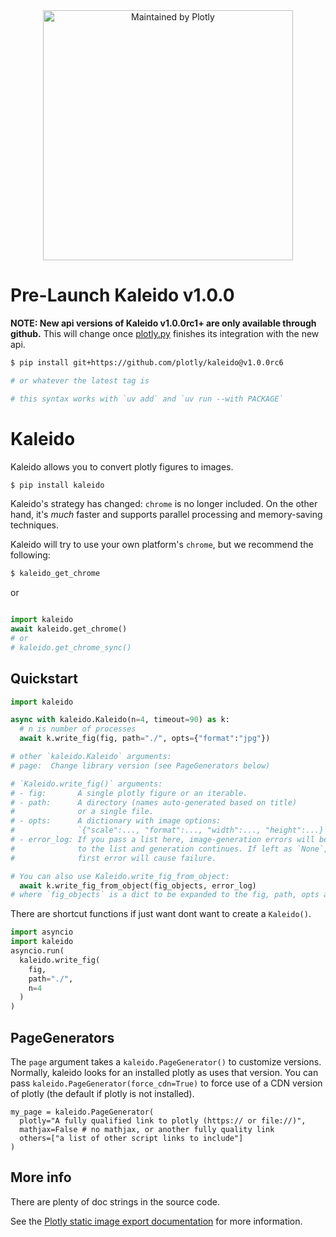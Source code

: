 
<div align="center">
  <a href="https://dash.plotly.com/project-maintenance">
    <img src="https://dash.plotly.com/assets/images/maintained-by-plotly.png"
    width="400px" alt="Maintained by Plotly">
  </a>
</div>

# Pre-Launch Kaleido v1.0.0

**NOTE: New api versions of Kaleido v1.0.0rc1+ are only available through github.**
This will change once [plotly.py](https://www.github.com/plotly/plolty.py)
finishes its integration with the new api.

```bash
$ pip install git+https://github.com/plotly/kaleido@v1.0.0rc6

# or whatever the latest tag is

# this syntax works with `uv add` and `uv run --with PACKAGE`
```

# Kaleido

Kaleido allows you to convert plotly figures to images.

```bash
$ pip install kaleido
```

Kaleido's strategy has changed: `chrome` is no longer included. On the other hand,
it's *much* faster and supports parallel processing and memory-saving techniques.

Kaleido will try to use your own platform's `chrome`, but we recommend the following:

```bash
$ kaleido_get_chrome
```

or

```python

import kaleido
await kaleido.get_chrome()
# or
# kaleido.get_chrome_sync()
```

## Quickstart

```python
import kaleido

async with kaleido.Kaleido(n=4, timeout=90) as k:
  # n is number of processes
  await k.write_fig(fig, path="./", opts={"format":"jpg"})

# other `kaleido.Kaleido` arguments:
# page:  Change library version (see PageGenerators below)

# `Kaleido.write_fig()` arguments:
# - fig:       A single plotly figure or an iterable.
# - path:      A directory (names auto-generated based on title)
#              or a single file.
# - opts:      A dictionary with image options:
#              `{"scale":..., "format":..., "width":..., "height":...}`
# - error_log: If you pass a list here, image-generation errors will be appended
#              to the list and generation continues. If left as `None`, the
#              first error will cause failure.

# You can also use Kaleido.write_fig_from_object:
  await k.write_fig_from_object(fig_objects, error_log)
# where `fig_objects` is a dict to be expanded to the fig, path, opts arguments.
```

There are shortcut functions if just want dont want to create a `Kaleido()`.

```python
import asyncio
import kaleido
asyncio.run(
  kaleido.write_fig(
    fig,
    path="./",
    n=4
  )
)
```

## PageGenerators

The `page` argument takes a `kaleido.PageGenerator()` to customize versions.
Normally, kaleido looks for an installed plotly as uses that version. You can pass
`kaleido.PageGenerator(force_cdn=True)` to force use of a CDN version of plotly (the
default if plotly is not installed).
```
my_page = kaleido.PageGenerator(
  plotly="A fully qualified link to plotly (https:// or file://)",
  mathjax=False # no mathjax, or another fully quality link
  others=["a list of other script links to include"]
)
```

## More info

There are plenty of doc strings in the source code.

See the [Plotly static image export documentation][plotly-export] for more information.

[choreographer]: https://pypi.org/project/choreographer/
[plotly]: https://plotly.com/
[plotly-export]: https://plotly.com/python/static-image-export/
[pypi]: https://pypi.org/
[repo]: https://github.com/plotly/Kaleido
